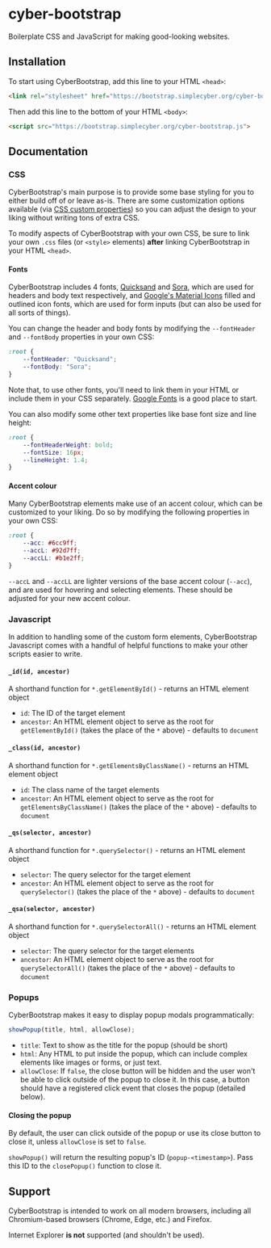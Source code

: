 # cyber-bootstrap
Boilerplate CSS and JavaScript for making good-looking websites.

## Installation
To start using CyberBootstrap, add this line to your HTML `<head>`:
```html
<link rel="stylesheet" href="https://bootstrap.simplecyber.org/cyber-bootstrap.css">
```
Then add this line to the bottom of your HTML `<body>`:
```html
<script src="https://bootstrap.simplecyber.org/cyber-bootstrap.js">
```

## Documentation
### CSS
CyberBootstrap's main purpose is to provide some base styling for you to either build off of or leave as-is. There are some customization options available (via [CSS custom properties](https://developer.mozilla.org/en-US/docs/Web/CSS/--*)) so you can adjust the design to your liking without writing tons of extra CSS.

To modify aspects of CyberBootstrap with your own CSS, be sure to link your own `.css` files (or `<style>` elements) **after** linking CyberBootstrap in your HTML `<head>`.

#### Fonts
CyberBootstrap includes 4 fonts, [Quicksand](https://fonts.google.com/specimen/Quicksand?query=quicksand) and [Sora](https://fonts.google.com/specimen/Sora?query=sora), which are used for headers and body text respectively, and [Google's Material Icons](https://fonts.google.com/icons) filled and outlined icon fonts, which are used for form inputs (but can also be used for all sorts of things).

You can change the header and body fonts by modifying the `--fontHeader` and `--fontBody` properties in your own CSS:

```css
:root {
    --fontHeader: "Quicksand";
    --fontBody: "Sora";
}
```

Note that, to use other fonts, you'll need to link them in your HTML or include them in your CSS separately. [Google Fonts](https://fonts.google.com/) is a good place to start.

You can also modify some other text properties like base font size and line height:

```css
:root {
    --fontHeaderWeight: bold;
    --fontSize: 16px;
    --lineHeight: 1.4;
}
```

#### Accent colour
Many CyberBootstrap elements make use of an accent colour, which can be customized to your liking. Do so by modifying the following properties in your own CSS:

```css
:root {
    --acc: #6cc9ff;
    --accL: #92d7ff;
    --accLL: #b1e2ff;
}
```

`--accL` and `--accLL` are lighter versions of the base accent colour (`--acc`), and are used for hovering and selecting elements. These should be adjusted for your new accent colour.

### Javascript
In addition to handling some of the custom form elements, CyberBootstrap Javascript comes with a handful of helpful functions to make your other scripts easier to write.

#### `_id(id, ancestor)`
A shorthand function for `*.getElementById()` - returns an HTML element object
* `id`: The ID of the target element
* `ancestor`: An HTML element object to serve as the root for `getElementById()` (takes the place of the `*` above) - defaults to `document`

#### `_class(id, ancestor)`
A shorthand function for `*.getElementsByClassName()` - returns an HTML element object
* `id`: The class name of the target elements
* `ancestor`: An HTML element object to serve as the root for `getElementsByClassName()` (takes the place of the `*` above) - defaults to `document`

#### `_qs(selector, ancestor)`
A shorthand function for `*.querySelector()` - returns an HTML element object
* `selector`: The query selector for the target element
* `ancestor`: An HTML element object to serve as the root for `querySelector()` (takes the place of the `*` above) - defaults to `document`

#### `_qsa(selector, ancestor)`
A shorthand function for `*.querySelectorAll()` - returns an HTML element object
* `selector`: The query selector for the target elements
* `ancestor`: An HTML element object to serve as the root for `querySelectorAll()` (takes the place of the `*` above) - defaults to `document`

### Popups
CyberBootstrap makes it easy to display popup modals programmatically:

```js
showPopup(title, html, allowClose);
```

* `title`: Text to show as the title for the popup (should be short)
* `html`: Any HTML to put inside the popup, which can include complex elements like images or forms, or just text.
* `allowClose`: If `false`, the close button will be hidden and the user won't be able to click outside of the popup to close it. In this case, a button should have a registered click event that closes the popup (detailed below).

#### Closing the popup
By default, the user can click outside of the popup or use its close button to close it, unless `allowClose` is set to `false`.

`showPopup()` will return the resulting popup's ID (`popup-<timestamp>`). Pass this ID to the `closePopup()` function to close it.

## Support
CyberBootstrap is intended to work on all modern browsers, including all Chromium-based browsers (Chrome, Edge, etc.) and Firefox.

Internet Explorer **is not** supported (and shouldn't be used).